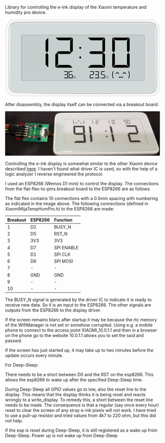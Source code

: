 Library for controlling the e-ink display of the Xiaomi temperature and humidity pro device.

![](media/XiaomiMijaPro.jpg)

After disassembly, the display itself can be connected via a breakout board:

![](media/with_breakout_board.jpg)

Controlling the e-ink display is somewhat similar to the other Xiaomi device described [here](https://github.com/GitJer/XiaomiMiaoMiaoCe). I haven't found what driver IC is used, so with the help of a logic analyzer I reverse engineered the protocol.

I used an ESP8266 (Wemos D1 mini) to control the display. The connections from the flat-flex-to-pins breakout board to the ESP8266 are as follows.

The flat flex contains 10 connections with a 0.5mm spacing with numbering as indicated in the image above. The following connections (defined in XiaomiMijaTempHumPro.h) to the ESP8266 are made:

| Breakout | ESP8266| Function  |
| -------- |:-------|:-----     |
| 1        | D2     | BUSY_N    |
| 2        | D5     | RST_N     |
| 3        | 3V3    | 3V3       |
| 4        | D7     | SPI ENABLE|
| 5        | D1     | SPI CLK   |
| 6        | D6     | SPI MOSI  |
| 7        | -      | -         |
| 8        | GND    | GND       |
| 9        | -      | -         |
| 10       | -      | -         |

The BUSY_N signal is generated by the driver IC to indicate it is ready to receive new data. So it is an input to the ESP8266. The other signals are outputs from the ESP8266 to the display driver.

If the screen remains blanc after startup it may be because the rtc memory 
of the WifiManager is not set or somehow corrupted. Using e.g. a mobile 
phone to connect to the access point XIAOMI_10.0.1.1 and then in a browser 
on the phone go to the website 10.0.1.1 allows you to set the ssid and 
passwd.

If the screen has just started up, it may take up to two minutes before the 
update occurs every minute.

For Deep-Sleep:

There needs to be a short between D0 and the RST on the esp8266. This 
allows the esp8266 to wake up after the specified Deep-Sleep time.

During Deep-Sleep all GPIO values go to low, also the reset line to
the display. This means that the display thinks it is being reset and
reacts wrongly to a write_display. To remedy this, a short between the
reset line needs to be made. The 
consequence is that a regular (say once every hour) reset to clear the 
screen of any stray e-ink pixels will not work. I have tried to use a 
pull-up resistor and tried values from 4k7 to 220 ohm, but this did not 
help.

If the esp is reset during Deep-Sleep, it is still registered as a wake up 
from Deep-Sleep. Power up is not wake up from Deep-Sleep
